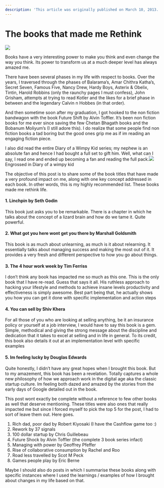 ```yaml
---
description: 'This article was originally published on March 10, 2013.'
---
```


# The books that made me Rethink

![](https://cdn-images-1.medium.com/max/400/1*D2BItArUBeCfG7iE1m07Uw.png)

Books have a very interesting power to make you think and even change the way you think. Its power to transform us at a much deeper level has always amazed me.

There have been several phases in my life with respect to books. Over the years, I traversed through the phases of Balarama’s, Amar Chithra Katha’s, Secret Seven, Famous Five, Nancy Drew, Hardy Boys, Asterix & Obelix, Tintin, Harold Robbins \(only the raunchy pages I must confess\), John Grisham, attempts at trying to read Kotler and the likes for a brief phase in between and the legendary Calvin n Hobbes \(in that order\).

And then sometime soon after my graduation, I got hooked to the non fiction bandwagon with the book Future Shift by Alvin Toffler. It’s been non fiction books for me ever since saving the few Chetan Bhagath books and the Bobanum Moliyum’s \(I still adore this\). I do realize that some people find non fiction books a tad boring but the good ones grip me as if im reading an engaging fiction piece.

I also did read the entire Diary of a Wimpy Kid series; my nephew is an absolute fan and hence I had bought a full set to gift him. Well, what can I say, I read one and ended up becoming a fan and reading the full pack.![](https://cdn-images-1.medium.com/max/533/1*KKkg_THXiBt9FR4GNa-Brw.png)Engrossed in Diary of a wimpy kid

The objective of this post is to share some of the book titles that have made a very profound impact on me, along with one key concept addressed in each book. In other words, this is my highly recommended list. These books made me rethink life.

#### 1. Linchpin by Seth Godin

This book just asks you to be remarkable. There is a chapter in which he talks about the concept of a lizard brain and how do we tame it. Quite powerful.

#### 2. What got you here wont get you there by Marshall Goldsmith

This book is as much about unlearning, as much is it about relearning. It essentially talks about managing success and making the most out of it. It provides a very fresh and different perspective to how you go about things.

#### 3. The 4 hour work week by Tim Ferriss

I don’t think any book has impacted me so much as this one. This is the only book that I have re-read. Guess that says it all. His ruthless approach to hacking your lifestyle and methods to achieve insane levels productivity and effectiveness is simply awesome. Best part being that, he actually shows you how you can get it done with specific implementation and action steps

#### 4. You can sell by Shiv Khera

For all those of you who are looking at selling anything, be it an insurance policy or yourself at a job interview, I would have to say this book is a gem. Simple, methodical and giving the strong message about the discipline and dedication that it takes to excel at selling and in life in general. To its credit, this book also details it out at an implementation level with specific examples

#### 5. Im feeling lucky by Douglas Edwards

Quite honestly, I didn’t have any great hopes when I brought this book. But to my amazement, this book has been a revelation. Totally captures a whole new philosophy of how we approach work in the digital age aka the classic startup culture. Im feeling both dazed and amazed by the stories from the early days of Google detailed out in the book.

This post wont exactly be complete without a reference to few other books as well that deserve mentioning. These titles were also ones that really impacted me but since I forced myself to pick the top 5 for the post, I had to sort of leave them out. Here goes.

1. Rich dad, poor dad by Robert Kiyosaki \(I have the Cashflow game too :\)
2. Rework by 37 signals
3. 100 dollar startup by Chris Guillebeau
4. Future Shock by Alvin Toffler \(the complete 3 book series infact\)
5. Managing with power by Geoffrey Pfeffer
6. Rise of collaborative consumption by Rachel and Roo
7. Road less travelled by Scot M Peck
8. Games people play by Eric Berne

Maybe I should also do posts in which I summarise these books along with specific instances where I used the learnings / examples of how I brought about changes in my life based on that.

